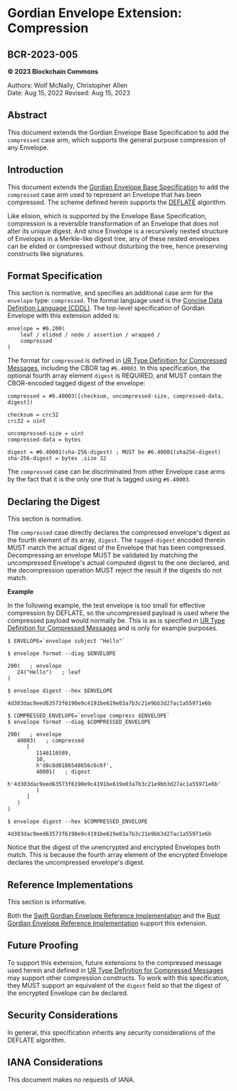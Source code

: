 # Gordian Envelope Extension: Compression

## BCR-2023-005

**© 2023 Blockchain Commons**

Authors: Wolf McNally, Christopher Allen<br/>
Date: Aug 15, 2022
Revised: Aug 15, 2023

## Abstract

This document extends the Gordian Envelope Base Specification to add the `compressed` case arm, which supports the general purpose compression of any Envelope.

## Introduction

This document extends the [Gordian Envelope Base Specification](https://datatracker.ietf.org/doc/draft-mcnally-envelope/) to add the `compressed` case arm used to represent an Envelope that has been compressed. The scheme defined herein supports the [DEFLATE](https://datatracker.ietf.org/doc/html/rfc1951) algorithm.

Like elision, which is supported by the Envelope Base Specification, compression is a reversible transformation of an Envelope that does not alter its unique digest. And since Envelope is a recursively nested structure of Envelopes in a Merkle-like digest tree, any of these nested envelopes can be elided or compressed without disturbing the tree, hence preserving constructs like signatures.

## Format Specification

This section is normative, and specifies an additional case arm for the `envelope` type: `compressed`. The formal language used is the [Concise Data Definition Language (CDDL)](https://datatracker.ietf.org/doc/html/rfc8610). The top-level specification of Gordian Envelope with this extension added is:

~~~
envelope = #6.200(
    leaf / elided / node / assertion / wrapped /
    compressed
)
~~~

The format for `compressed` is defined in [UR Type Definition for Compressed Messages](bcr-2023-001-compressed-message.md), including the CBOR tag `#6.40003`. In this specification, the optional fourth array element `digest` is REQUIRED, and MUST contain the CBOR-encoded tagged digest of the envelope:

~~~
compressed = #6.40003([checksum, uncompressed-size, compressed-data, digest])

checksum = crc32
crc32 = uint

uncompressed-size = uint
compressed-data = bytes

digest = #6.40001(sha-256-digest) ; MUST be #6.40001(sha256-digest)
sha-256-digest = bytes .size 32
~~~

The `compressed` case can be discriminated from other Envelope case arms by the fact that it is the only one that is tagged using `#6.40003`.

## Declaring the Digest

This section is normative.

The `compressed` case directly declares the compressed envelope's digest as the fourth element of its array, `digest`. The `tagged-digest` encoded therein MUST match the actual digest of the Envelope that has been compressed. Decompressing an envelope MUST be validated by matching the uncompressed Envelope's actual computed digest to the one declared, and the decompression operation MUST reject the result if the digests do not match.

**Example**

In the following example, the test envelope is too small for effective compression by DEFLATE, so the uncompressed payload is used where the compressed payload would normally be. This is as is specified in [UR Type Definition for Compressed Messages](bcr-2023-001-compressed-message.md) and is only for example purposes.

~~~
$ ENVELOPE=`envelope subject "Hello"`

$ envelope format --diag $ENVELOPE

200(   ; envelope
   24("Hello")   ; leaf
)

$ envelope digest --hex $ENVELOPE

4d303dac9eed63573f6190e9c4191be619e03a7b3c21e9bb3d27ac1a55971e6b

$ COMPRESSED_ENVELOPE=`envelope compress $ENVELOPE`
$ envelope format --diag $COMPRESSED_ENVELOPE

200(   ; envelope
   40003(   ; compressed
      [
         1146116589,
         10,
         h'd8c8d8186548656c6c6f',
         40001(   ; digest
            h'4d303dac9eed63573f6190e9c4191be619e03a7b3c21e9bb3d27ac1a55971e6b'
         )
      ]
   )
)

$ envelope digest --hex $COMPRESSED_ENVELOPE

4d303dac9eed63573f6190e9c4191be619e03a7b3c21e9bb3d27ac1a55971e6b
~~~

Notice that the digest of the unencrypted and encrypted Envelopes both match. This is because the fourth array element of the encrypted Envelope declares the uncompressed envelope's digest.

## Reference Implementations

This section is informative.

Both the [Swift Gordian Envelope Reference Implementation](https://github.com/BlockchainCommons/BCSwiftEnvelope) and the [Rust Gordian Envelope Reference Implementation](https://github.com/BlockchainCommons/bc-envelope-rust) support this extension.

## Future Proofing

To support this extension, future extensions to the compressed message used herein and defined in [UR Type Definition for Compressed Messages](bcr-2023-001-compressed-message.md) may support other compression constructs. To work with this specification, they MUST support an equivalent of the `digest` field so that the digest of the encrypted Envelope can be declared.

## Security Considerations

In general, this specification inherits any security considerations of the DEFLATE algorithm.

## IANA Considerations

This document makes no requests of IANA.
